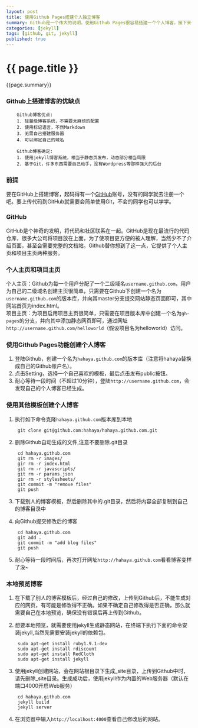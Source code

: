 ```yaml
---
layout: post
title: 使用Github Pages搭建个人独立博客
summary: Github是一个伟大的说明，使用Github Pages很容易搭建一个个人博客，接下来一步一步搭建属于自己的独立博客，希望能给你一些帮助。
categories: [jekyll]
tags: [github, git, jekyll]
published: true
---
```


# {{ page.title }} #

{{page.summary}}

### Github上搭建博客的优缺点 ###
		Github博客优点:
		1. 轻量级博客系统，不需要太麻烦的配置
		2. 使用标记语言，不然Markdown
		3. 无需自己搭建服务器
		4. 可以绑定自己的域名
		
		Github博客确定:
		1. 使用jekyll博客系统，相当于静态页发布，动态部分相当局限
		2. 基于Git，许多东西需要自己动手，没有Wordpress等那样强大的后台
		

### 前提 ###
要在GitHub上搭建博客，起码得有一个[GitHub](https://github.com)账号，没有的同学就去注册一个吧。要上传代码到GitHub就需要会简单使用Git，不会的同学也可以学学。

### GitHub ###
GitHub是个神奇的发明，将代码和社区联系在一起。GitHub是现在最流行的代码仓库，很多大公司将项目放在上面，为了使项目更方便的被人理解，当然少不了介绍页面，甚至会需要完整的文档站。Github替你想到了这一点，它提供了个人主页和项目主页两种服务。  

### 个人主页和项目主页 ###
个人主页：Github为每一个用户分配了一个二级域名`username.github.com`，用户为自己的二级域名创建主页很简单，只需要在Github下创建一个名为`username.github.com`的版本库，并向其master分支提交网站静态页面即可，其中网站首页为index.html。  
项目主页：为项目启用项目主页很简单，只需要在项目版本库中创建一个名为`gh-pages`的分支，并向其中添加静态网页即可，通过网址`http://username.github.com/helloworld`（假设项目名为helloworld）访问。  


### 使用Github Pages功能创建个人博客 ###
1. 登陆Github，创建一个名为`hahaya.github.com`的版本库（注意将hahaya替换成自己的Github账户名）。
2. 点击Setting，选择一个自己喜欢的模板，最后点击发布public按钮。
3. 耐心等待一段时间（不超过10分钟），登陆`http://username.github.com`，会发现自己的个人博客已经生成。


### 使用其他模板创建个人博客 ###
1. 执行如下命令克隆`hahaya.github.com`版本库到本地  

		git clone git@github.com:hahaya/hahaya.github.com.git
2. 删除Github自动生成的文件,注意不要删除.git目录  

		cd hahaya.github.com		
		git rm -r images/
		gir rm -r index.html
		git rm -r javascripts/
		git rm -r params.json
		gir rm -r stylesheets/
		git commit -m "remove files"
		git push  
3. 下载别人的博客模板，然后删除其中的.git目录，然后将内容全部复制到自己的博客目录中  

4. 向Github提交修改后的博客  
		
		cd hahaya.github.com
		git add .
		git commit -m "add blog files"
		git push

5. 耐心等待一段时间后，再次打开网址`http://hahaya.github.com`看看博客变样了没~

### 本地预览博客 ###
1. 在下载了别人的博客模板后，经过自己的修改，上传到Github后，不能生成对应的网页，有可能是修改得不正确。如果不确定自己修改得是否正确，那么就需要自己在本地预览，确保没有错误后再上传到Github。  

2. 想要本地预览，就需要使用jekyll生成静态网站，在终端下执行下面的命令安装jekyll,当然先需要安装jekyll的依赖包。  

		sudo apt-get install ruby1.9.1-dev
		sudo apt-get install rdiscount
		sudo apt-get install RedCloth
		sudo apt-get install jekyll

3. 使用jekyll创建网站，会在网站根目录下生成_site目录，上传到Github中时，请先删除_site目录。生成成功后，使用jekyll作为内置的Web服务器（默认在端口4000开启Web服务）

		cd hahaya.github.com
		jekyll build	
		jekyll server

4. 在浏览器中输入`http://localhost:4000`查看自己修改后的网站。  
  
  
  

